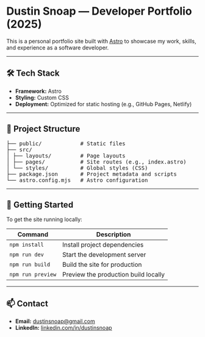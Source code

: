# Dustin Snoap — Developer Portfolio (2025)

This is a personal portfolio site built with [Astro](https://astro.build/) to showcase my work, skills, and experience as a software developer.

---

## 🛠️ Tech Stack
- **Framework:** Astro  
- **Styling:** Custom CSS  
- **Deployment:** Optimized for static hosting (e.g., GitHub Pages, Netlify)

---

## 📁 Project Structure
<pre>
├── public/            # Static files
├── src/
│ ├── layouts/         # Page layouts
│ ├── pages/           # Site routes (e.g., index.astro)
│ └── styles/          # Global styles (CSS)
├── package.json       # Project metadata and scripts
└── astro.config.mjs   # Astro configuration
</pre>

---

## 🚀 Getting Started
To get the site running locally:

| Command             | Description                  |
|---------------------|------------------------------|
| `npm install`       | Install project dependencies |
| `npm run dev`       | Start the development server |
| `npm run build`     | Build the site for production |
| `npm run preview`   | Preview the production build locally |

---

## 📫 Contact

- **Email:** [dustinsnoap@gmail.com](mailto:dustinsnoap@gmail.com)  
- **LinkedIn:** [linkedin.com/in/dustinsnoap](https://linkedin.com/in/dustinsnoap)
